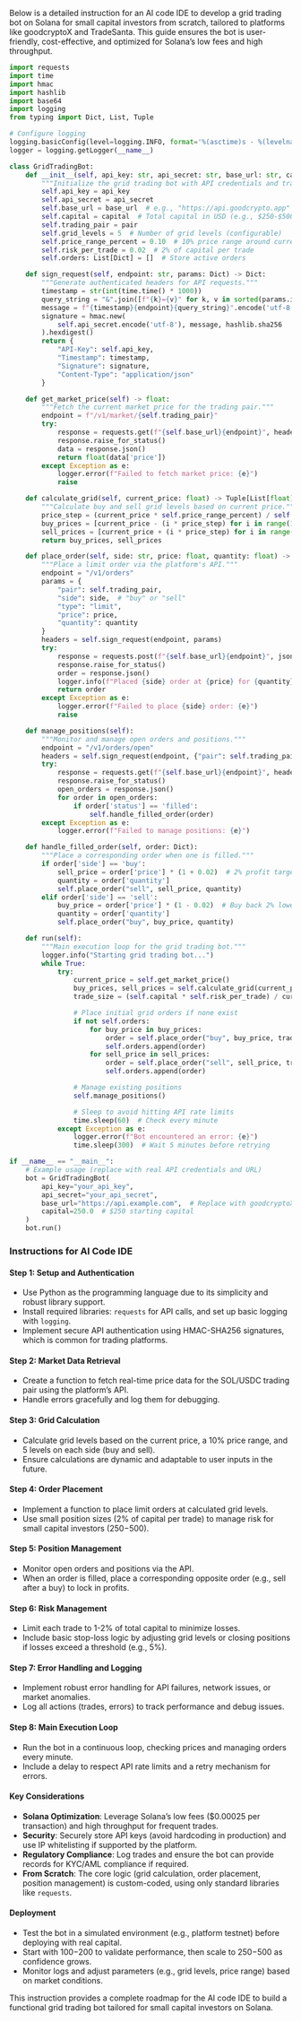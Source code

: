 Below is a detailed instruction for an AI code IDE to develop a grid trading bot on Solana for small capital investors from scratch, tailored to platforms like goodcryptoX and TradeSanta. This guide ensures the bot is user-friendly, cost-effective, and optimized for Solana’s low fees and high throughput.

```python
import requests
import time
import hmac
import hashlib
import base64
import logging
from typing import Dict, List, Tuple

# Configure logging
logging.basicConfig(level=logging.INFO, format='%(asctime)s - %(levelname)s - %(message)s')
logger = logging.getLogger(__name__)

class GridTradingBot:
    def __init__(self, api_key: str, api_secret: str, base_url: str, capital: float, pair: str = "SOL/USDC"):
        """Initialize the grid trading bot with API credentials and trading parameters."""
        self.api_key = api_key
        self.api_secret = api_secret
        self.base_url = base_url  # e.g., "https://api.goodcrypto.app" or TradeSanta's API URL
        self.capital = capital  # Total capital in USD (e.g., $250-$500)
        self.trading_pair = pair
        self.grid_levels = 5  # Number of grid levels (configurable)
        self.price_range_percent = 0.10  # 10% price range around current price
        self.risk_per_trade = 0.02  # 2% of capital per trade
        self.orders: List[Dict] = []  # Store active orders

    def sign_request(self, endpoint: str, params: Dict) -> Dict:
        """Generate authenticated headers for API requests."""
        timestamp = str(int(time.time() * 1000))
        query_string = "&".join([f"{k}={v}" for k, v in sorted(params.items())])
        message = f"{timestamp}{endpoint}{query_string}".encode('utf-8')
        signature = hmac.new(
            self.api_secret.encode('utf-8'), message, hashlib.sha256
        ).hexdigest()
        return {
            "API-Key": self.api_key,
            "Timestamp": timestamp,
            "Signature": signature,
            "Content-Type": "application/json"
        }

    def get_market_price(self) -> float:
        """Fetch the current market price for the trading pair."""
        endpoint = f"/v1/market/{self.trading_pair}"
        try:
            response = requests.get(f"{self.base_url}{endpoint}", headers=self.sign_request(endpoint, {}))
            response.raise_for_status()
            data = response.json()
            return float(data['price'])
        except Exception as e:
            logger.error(f"Failed to fetch market price: {e}")
            raise

    def calculate_grid(self, current_price: float) -> Tuple[List[float], List[float]]:
        """Calculate buy and sell grid levels based on current price."""
        price_step = (current_price * self.price_range_percent) / self.grid_levels
        buy_prices = [current_price - (i * price_step) for i in range(1, self.grid_levels + 1)]
        sell_prices = [current_price + (i * price_step) for i in range(1, self.grid_levels + 1)]
        return buy_prices, sell_prices

    def place_order(self, side: str, price: float, quantity: float) -> Dict:
        """Place a limit order via the platform's API."""
        endpoint = "/v1/orders"
        params = {
            "pair": self.trading_pair,
            "side": side,  # "buy" or "sell"
            "type": "limit",
            "price": price,
            "quantity": quantity
        }
        headers = self.sign_request(endpoint, params)
        try:
            response = requests.post(f"{self.base_url}{endpoint}", json=params, headers=headers)
            response.raise_for_status()
            order = response.json()
            logger.info(f"Placed {side} order at {price} for {quantity} {self.trading_pair}")
            return order
        except Exception as e:
            logger.error(f"Failed to place {side} order: {e}")
            raise

    def manage_positions(self):
        """Monitor and manage open orders and positions."""
        endpoint = "/v1/orders/open"
        headers = self.sign_request(endpoint, {"pair": self.trading_pair})
        try:
            response = requests.get(f"{self.base_url}{endpoint}", headers=headers)
            response.raise_for_status()
            open_orders = response.json()
            for order in open_orders:
                if order['status'] == 'filled':
                    self.handle_filled_order(order)
        except Exception as e:
            logger.error(f"Failed to manage positions: {e}")

    def handle_filled_order(self, order: Dict):
        """Place a corresponding order when one is filled."""
        if order['side'] == 'buy':
            sell_price = order['price'] * (1 + 0.02)  # 2% profit target
            quantity = order['quantity']
            self.place_order("sell", sell_price, quantity)
        elif order['side'] == 'sell':
            buy_price = order['price'] * (1 - 0.02)  # Buy back 2% lower
            quantity = order['quantity']
            self.place_order("buy", buy_price, quantity)

    def run(self):
        """Main execution loop for the grid trading bot."""
        logger.info("Starting grid trading bot...")
        while True:
            try:
                current_price = self.get_market_price()
                buy_prices, sell_prices = self.calculate_grid(current_price)
                trade_size = (self.capital * self.risk_per_trade) / current_price

                # Place initial grid orders if none exist
                if not self.orders:
                    for buy_price in buy_prices:
                        order = self.place_order("buy", buy_price, trade_size)
                        self.orders.append(order)
                    for sell_price in sell_prices:
                        order = self.place_order("sell", sell_price, trade_size)
                        self.orders.append(order)

                # Manage existing positions
                self.manage_positions()

                # Sleep to avoid hitting API rate limits
                time.sleep(60)  # Check every minute
            except Exception as e:
                logger.error(f"Bot encountered an error: {e}")
                time.sleep(300)  # Wait 5 minutes before retrying

if __name__ == "__main__":
    # Example usage (replace with real API credentials and URL)
    bot = GridTradingBot(
        api_key="your_api_key",
        api_secret="your_api_secret",
        base_url="https://api.example.com",  # Replace with goodcryptoX or TradeSanta API URL
        capital=250.0  # $250 starting capital
    )
    bot.run()
```

### Instructions for AI Code IDE

#### Step 1: Setup and Authentication
- Use Python as the programming language due to its simplicity and robust library support.
- Install required libraries: `requests` for API calls, and set up basic logging with `logging`.
- Implement secure API authentication using HMAC-SHA256 signatures, which is common for trading platforms.

#### Step 2: Market Data Retrieval
- Create a function to fetch real-time price data for the SOL/USDC trading pair using the platform’s API.
- Handle errors gracefully and log them for debugging.

#### Step 3: Grid Calculation
- Calculate grid levels based on the current price, a 10% price range, and 5 levels on each side (buy and sell).
- Ensure calculations are dynamic and adaptable to user inputs in the future.

#### Step 4: Order Placement
- Implement a function to place limit orders at calculated grid levels.
- Use small position sizes (2% of capital per trade) to manage risk for small capital investors ($250-$500).

#### Step 5: Position Management
- Monitor open orders and positions via the API.
- When an order is filled, place a corresponding opposite order (e.g., sell after a buy) to lock in profits.

#### Step 6: Risk Management
- Limit each trade to 1-2% of total capital to minimize losses.
- Include basic stop-loss logic by adjusting grid levels or closing positions if losses exceed a threshold (e.g., 5%).

#### Step 7: Error Handling and Logging
- Implement robust error handling for API failures, network issues, or market anomalies.
- Log all actions (trades, errors) to track performance and debug issues.

#### Step 8: Main Execution Loop
- Run the bot in a continuous loop, checking prices and managing orders every minute.
- Include a delay to respect API rate limits and a retry mechanism for errors.

#### Key Considerations
- **Solana Optimization**: Leverage Solana’s low fees ($0.00025 per transaction) and high throughput for frequent trades.
- **Security**: Securely store API keys (avoid hardcoding in production) and use IP whitelisting if supported by the platform.
- **Regulatory Compliance**: Log trades and ensure the bot can provide records for KYC/AML compliance if required.
- **From Scratch**: The core logic (grid calculation, order placement, position management) is custom-coded, using only standard libraries like `requests`.

#### Deployment
- Test the bot in a simulated environment (e.g., platform testnet) before deploying with real capital.
- Start with $100-$200 to validate performance, then scale to $250-$500 as confidence grows.
- Monitor logs and adjust parameters (e.g., grid levels, price range) based on market conditions.

This instruction provides a complete roadmap for the AI code IDE to build a functional grid trading bot tailored for small capital investors on Solana.
